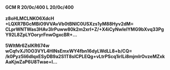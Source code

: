 #### GCM R 20/0c/400 L 20/0c/400
**z8oHLMCLNKO6XdcH**<br/>**+LQXR7BGcMBiO9VVAvVb0tBNIC0USXzs1yM88Hyv2dM=**<br/>**CLprWNTWas3HAv3IrPuww80k2m2xrI+Z/+X4iCyNwIeIYMG9bXvq33PgY92L8ZpLYOoryrFnwOgxcBR+...**<br/><br/>
**5WltMr6ZsIKR674w**<br/>**wCqfvXJ1OO3VYL4HlNsEmxWY4fbn16dyLWdLL8+b/CQ=**<br/>**/k0Pyz5li6dIqxESyDB9a2S1T8sICPLEQg+vLtrPScq1irILi8mjmlrOvzeMZxkAaKjwZaP6U8Twae+I...**
